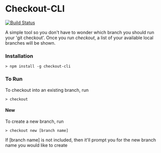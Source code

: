 # Checkout-CLI
[![Build Status](https://travis-ci.org/joeyism/node-checkout-cli.svg?branch=master)](https://travis-ci.org/joeyism/node-checkout-cli)

A simple tool so you don't have to wonder which branch you should run your 'git checkout'. Once you run *checkout*, a list of your available local branches will be shown.

### Installation

    > npm install -g checkout-cli

### To Run

To checkout into an existing branch, run

    > checkout

#### New

To create a new branch, run

    > checkout new [branch name]

If [branch name] is not included, then it'll prompt you for the new branch name you would like to create
